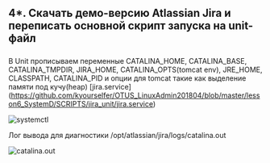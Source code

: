 4*. Скачать демо-версию Atlassian Jira и переписать основной скрипт запуска на unit-файл 
---------------------------------------
#####
В Unit прописываем переменные CATALINA_HOME, CATALINA_BASE, CATALINA_TMPDIR, JIRA_HOME, CATALINA_OPTS(tomcat env), JRE_HOME, CLASSPATH, CATALINA_PID и опции для tomcat такие как выделение памяти под кучу(heap) [jira.service] (https://github.com/kyourselfer/OTUS_LinuxAdmin201804/blob/master/lesson6_SystemD/SCRIPTS/jira_unit/jira.service)

![systemctl](https://github.com/kyourselfer/OTUS_LinuxAdmin201804/blob/master/lesson6_SystemD/SCRIPTS/jira_unit/systemctl.gif)

Лог вывода для диагностики /opt/atlassian/jira/logs/catalina.out

![catalina.out](https://github.com/kyourselfer/OTUS_LinuxAdmin201804/blob/master/lesson6_SystemD/SCRIPTS/jira_unit/catalina_out.gif)



